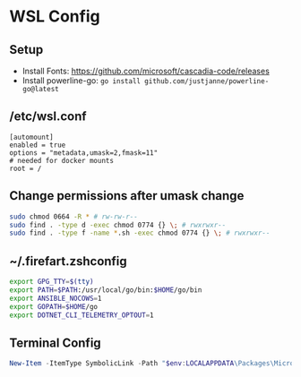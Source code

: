 # WSL Config

## Setup
- Install Fonts: https://github.com/microsoft/cascadia-code/releases
- Install powerline-go: `go install github.com/justjanne/powerline-go@latest`

## /etc/wsl.conf
```
[automount]
enabled = true
options = "metadata,umask=2,fmask=11"
# needed for docker mounts
root = /
```

## Change permissions after umask change
```bash
sudo chmod 0664 -R * # rw-rw-r--
sudo find . -type d -exec chmod 0774 {} \; # rwxrwxr--
sudo find . -type f -name *.sh -exec chmod 0774 {} \; # rwxrwxr--
```

## ~/.firefart.zshconfig
```bash
export GPG_TTY=$(tty)
export PATH=$PATH:/usr/local/go/bin:$HOME/go/bin
export ANSIBLE_NOCOWS=1
export GOPATH=$HOME/go
export DOTNET_CLI_TELEMETRY_OPTOUT=1
```

## Terminal Config

```powershell
New-Item -ItemType SymbolicLink -Path "$env:LOCALAPPDATA\Packages\Microsoft.WindowsTerminal_8wekyb3d8bbwe\LocalState\settings.json" -Target "$env:OneDrive\Personal Vault\settings.json" -Force
```
